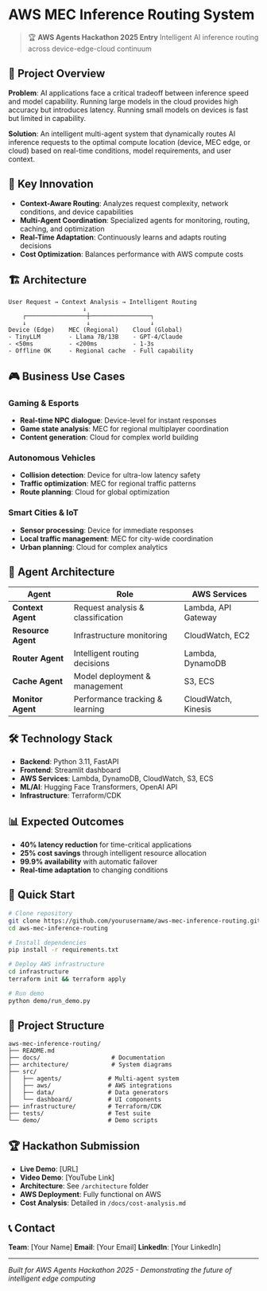 # AWS MEC Inference Routing System

> 🏆 **AWS Agents Hackathon 2025 Entry**
> Intelligent AI inference routing across device-edge-cloud continuum

## 🎯 Project Overview

**Problem**: AI applications face a critical tradeoff between inference speed and model capability. Running large models in the cloud provides high accuracy but introduces latency. Running small models on devices is fast but limited in capability.

**Solution**: An intelligent multi-agent system that dynamically routes AI inference requests to the optimal compute location (device, MEC edge, or cloud) based on real-time conditions, model requirements, and user context.

## 🚀 Key Innovation

- **Context-Aware Routing**: Analyzes request complexity, network conditions, and device capabilities
- **Multi-Agent Coordination**: Specialized agents for monitoring, routing, caching, and optimization
- **Real-Time Adaptation**: Continuously learns and adapts routing decisions
- **Cost Optimization**: Balances performance with AWS compute costs

## 🏗️ Architecture

```
User Request → Context Analysis → Intelligent Routing
                     ↓
    ┌─────────────────┼─────────────────┐
    ↓                 ↓                 ↓
Device (Edge)    MEC (Regional)    Cloud (Global)
- TinyLLM        - Llama 7B/13B    - GPT-4/Claude
- <50ms          - <200ms          - 1-3s
- Offline OK     - Regional cache  - Full capability
```

## 🎮 Business Use Cases

### Gaming & Esports
- **Real-time NPC dialogue**: Device-level for instant responses
- **Game state analysis**: MEC for regional multiplayer coordination
- **Content generation**: Cloud for complex world building

### Autonomous Vehicles
- **Collision detection**: Device for ultra-low latency safety
- **Traffic optimization**: MEC for regional traffic patterns
- **Route planning**: Cloud for global optimization

### Smart Cities & IoT
- **Sensor processing**: Device for immediate responses
- **Local traffic management**: MEC for city-wide coordination
- **Urban planning**: Cloud for complex analytics

## 🤖 Agent Architecture

| Agent | Role | AWS Services |
|-------|------|--------------|
| **Context Agent** | Request analysis & classification | Lambda, API Gateway |
| **Resource Agent** | Infrastructure monitoring | CloudWatch, EC2 |
| **Router Agent** | Intelligent routing decisions | Lambda, DynamoDB |
| **Cache Agent** | Model deployment & management | S3, ECS |
| **Monitor Agent** | Performance tracking & learning | CloudWatch, Kinesis |

## 🛠️ Technology Stack

- **Backend**: Python 3.11, FastAPI
- **Frontend**: Streamlit dashboard
- **AWS Services**: Lambda, DynamoDB, CloudWatch, S3, ECS
- **ML/AI**: Hugging Face Transformers, OpenAI API
- **Infrastructure**: Terraform/CDK

## 📊 Expected Outcomes

- **40% latency reduction** for time-critical applications
- **25% cost savings** through intelligent resource allocation
- **99.9% availability** with automatic failover
- **Real-time adaptation** to changing conditions

## 🚀 Quick Start

```bash
# Clone repository
git clone https://github.com/yourusername/aws-mec-inference-routing.git
cd aws-mec-inference-routing

# Install dependencies
pip install -r requirements.txt

# Deploy AWS infrastructure
cd infrastructure
terraform init && terraform apply

# Run demo
python demo/run_demo.py
```

## 📁 Project Structure

```
aws-mec-inference-routing/
├── README.md
├── docs/                    # Documentation
├── architecture/            # System diagrams
├── src/
│   ├── agents/             # Multi-agent system
│   ├── aws/                # AWS integrations
│   ├── data/               # Data generators
│   └── dashboard/          # UI components
├── infrastructure/         # Terraform/CDK
├── tests/                  # Test suite
└── demo/                   # Demo scripts
```

## 🏆 Hackathon Submission

- **Live Demo**: [URL]
- **Video Demo**: [YouTube Link]
- **Architecture**: See `/architecture` folder
- **AWS Deployment**: Fully functional on AWS
- **Cost Analysis**: Detailed in `/docs/cost-analysis.md`

## 📞 Contact

**Team**: [Your Name]
**Email**: [Your Email]
**LinkedIn**: [Your LinkedIn]

---

*Built for AWS Agents Hackathon 2025 - Demonstrating the future of intelligent edge computing*
